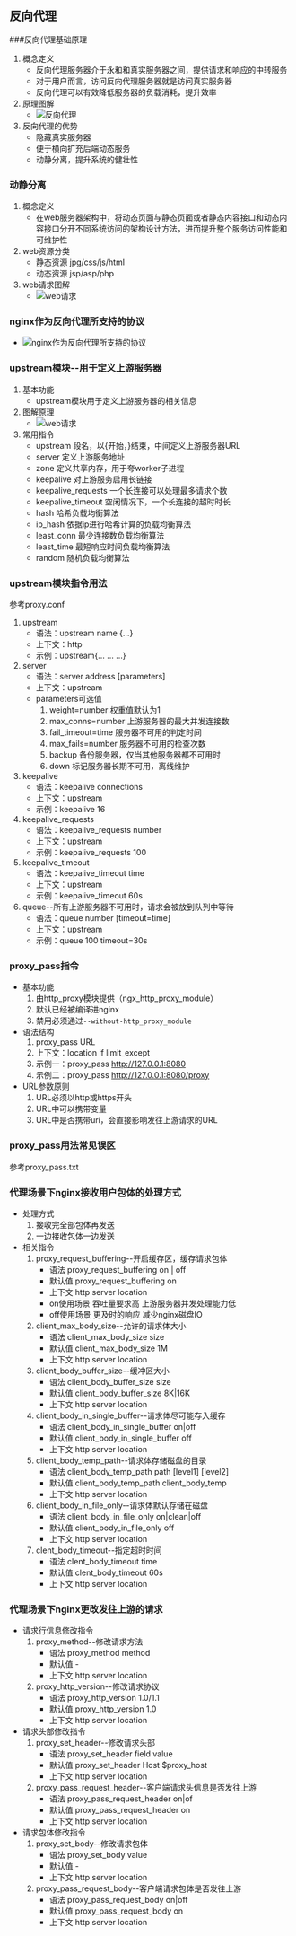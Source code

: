 ## 反向代理

###反向代理基础原理
1. 概念定义
    + 反向代理服务器介于永和和真实服务器之间，提供请求和响应的中转服务
    + 对于用户而言，访问反向代理服务器就是访问真实服务器
    + 反向代理可以有效降低服务器的负载消耗，提升效率
2. 原理图解
    + ![反向代理](/img/8.png)
3. 反向代理的优势
    + 隐藏真实服务器
    + 便于横向扩充后端动态服务
    + 动静分离，提升系统的健壮性

### 动静分离
1. 概念定义
    + 在web服务器架构中，将动态页面与静态页面或者静态内容接口和动态内容接口分开不同系统访问的架构设计方法，进而提升整个服务访问性能和可维护性
2. web资源分类
    + 静态资源 jpg/css/js/html
    + 动态资源 jsp/asp/php
3. web请求图解
    + ![web请求](/img/9.png)

### nginx作为反向代理所支持的协议
+ ![nginx作为反向代理所支持的协议](/img/10.png)

### upstream模块--用于定义上游服务器
1. 基本功能
    + upstream模块用于定义上游服务器的相关信息
2. 图解原理
    + ![web请求](/img/11.png)
3. 常用指令
    + upstream 段名，以{开始，}结束，中间定义上游服务器URL
    + server 定义上游服务地址
    + zone 定义共享内存，用于夸worker子进程
    + keepalive 对上游服务启用长链接
    + keepalive_requests 一个长连接可以处理最多请求个数
    + keepalive_timeout 空闲情况下，一个长连接的超时时长
    + hash 哈希负载均衡算法
    + ip_hash 依据ip进行哈希计算的负载均衡算法
    + least_conn 最少连接数负载均衡算法
    + least_time 最短响应时间负载均衡算法
    + random 随机负载均衡算法

### upstream模块指令用法
参考proxy.conf
1. upstream 
    + 语法：upstream name {...}
    + 上下文：http
    + 示例：upstream{... ... ...}
2. server
    + 语法：server address [parameters]
    + 上下文：upstream
    + parameters可选值
        1. weight=number 权重值默认为1
        2. max_conns=number 上游服务器的最大并发连接数
        3. fail_timeout=time 服务器不可用的判定时间
        4. max_fails=number 服务器不可用的检查次数
        5. backup 备份服务器，仅当其他服务器都不可用时
        6. down 标记服务器长期不可用，离线维护
3. keepalive
    + 语法：keepalive connections
    + 上下文：upstream
    + 示例：keepalive 16 
4. keepalive_requests
    + 语法：keepalive_requests number
    + 上下文：upstream
    + 示例：keepalive_requests 100
5. keepalive_timeout
    + 语法：keepalive_timeout time
    + 上下文：upstream
    + 示例：keepalive_timeout 60s
6. queue--所有上游服务器不可用时，请求会被放到队列中等待
    + 语法：queue number [timeout=time]
    + 上下文：upstream
    + 示例：queue 100 timeout=30s

### proxy_pass指令
+ 基本功能
    1. 由http_proxy模块提供（ngx_http_proxy_module）
    2. 默认已经被编译进nginx
    3. 禁用必须通过`--without-http_proxy_module`
+ 语法结构
    1. proxy_pass URL
    2. 上下文：location if limit_except
    3. 示例一：proxy_pass http://127.0.0.1:8080
    4. 示例二：proxy_pass http://127.0.0.1:8080/proxy
+ URL参数原则
    1. URL必须以http或https开头
    2. URL中可以携带变量
    3. URL中是否携带uri，会直接影响发往上游请求的URL

### proxy_pass用法常见误区
参考proxy_pass.txt

### 代理场景下nginx接收用户包体的处理方式
+ 处理方式
    1. 接收完全部包体再发送
    2. 一边接收包体一边发送
+ 相关指令
    1. proxy_request_buffering--开启缓存区，缓存请求包体
        + 语法 proxy_request_buffering on | off
        + 默认值 proxy_request_buffering on
        + 上下文 http server location
        + on使用场景 吞吐量要求高 上游服务器并发处理能力低
        + off使用场景 更及时的响应 减少nginx磁盘IO
    2. client_max_body_size--允许的请求体大小
        + 语法 client_max_body_size size
        + 默认值 client_max_body_size 1M
        + 上下文 http server location
    3. client_body_buffer_size--缓冲区大小
        + 语法 client_body_buffer_size size
        + 默认值 client_body_buffer_size 8K|16K
        + 上下文 http server location
    4. client_body_in_single_buffer--请求体尽可能存入缓存
        + 语法 client_body_in_single_buffer on|off
        + 默认值 client_body_in_single_buffer off
        + 上下文 http server location
    5. client_body_temp_path--请求体存储磁盘的目录
        + 语法 client_body_temp_path path [level1] [level2]
        + 默认值 client_body_temp_path client_body_temp
        + 上下文 http server location
    6. client_body_in_file_only--请求体默认存储在磁盘
        + 语法 client_body_in_file_only on|clean|off
        + 默认值 client_body_in_file_only off
        + 上下文 http server location
    7. clent_body_timeout--指定超时时间
        + 语法 clent_body_timeout time
        + 默认值 clent_body_timeout 60s
        + 上下文 http server location

### 代理场景下nginx更改发往上游的请求
+ 请求行信息修改指令
    1. proxy_method--修改请求方法
        + 语法 proxy_method method
        + 默认值 -
        + 上下文 http server location
    2. proxy_http_version--修改请求协议
        + 语法 proxy_http_version 1.0/1.1
        + 默认值 proxy_http_version 1.0
        + 上下文 http server location
+ 请求头部修改指令
    1. proxy_set_header--修改请求头部
        + 语法 proxy_set_header field value
        + 默认值 proxy_set_header Host $proxy_host
        + 上下文 http server location
    2. proxy_pass_request_header--客户端请求头信息是否发往上游
        + 语法 proxy_pass_request_header on|of
        + 默认值 proxy_pass_request_header on
        + 上下文 http server location
+ 请求包体修改指令
    1. proxy_set_body--修改请求包体
        + 语法 proxy_set_body value
        + 默认值 -
        + 上下文 http server location
    2. proxy_pass_request_body--客户端请求包体是否发往上游
        + 语法 proxy_pass_request_body on|off
        + 默认值 proxy_pass_request_body on
        + 上下文 http server location
